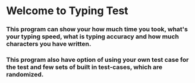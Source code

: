 # Welcome to Typing Test
### This program can show your how much time you took, what's your typing speed, what is typing accuracy and how much characters you have written.
### This program also have option of using your own test case for the test and few sets of built in test-cases, which are randomized.
